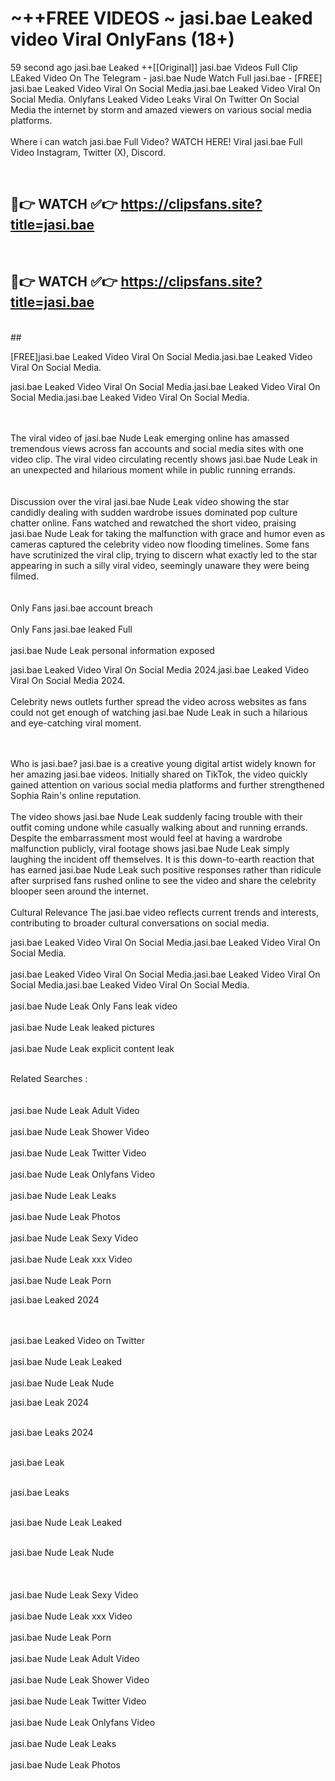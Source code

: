 # ~++FREE VIDEOS ~ jasi.bae Leaked video Viral OnlyFans (18+)<br>


59 second ago jasi.bae Leaked ++[[Original]] jasi.bae Videos Full Clip LEaked Video On The Telegram  - jasi.bae Nude  Watch Full jasi.bae - [FREE] jasi.bae Leaked Video Viral On Social Media.jasi.bae Leaked Video Viral On Social Media.   Onlyfans Leaked Video Leaks Viral On Twitter On Social Media the internet by storm and amazed viewers on various social media platforms. <br><br>
Where i can watch jasi.bae Full Video? WATCH HERE! Viral jasi.bae Full Video Instagram, Twitter (X), Discord. <br>


 <br>

##  🔴👉 WATCH ✅👉  <a href="https://clipsfans.site?title=jasi.bae&ref=git">https://clipsfans.site?title=jasi.bae</a> <br>
  <br>

##  🔴👉 WATCH ✅👉  <a href="https://clipsfans.site?title=jasi.bae&ref=git">https://clipsfans.site?title=jasi.bae</a> <br>
  <br>
  ##



[FREE]jasi.bae Leaked Video Viral On Social Media.jasi.bae Leaked Video Viral On Social Media. <br>

jasi.bae Leaked Video Viral On Social Media.jasi.bae Leaked Video Viral On Social Media.jasi.bae Leaked Video Viral On Social Media. <br>


  <br>

  <br>
The viral video of jasi.bae Nude Leak emerging online has amassed tremendous views across fan accounts and social media sites with one video clip. The viral video circulating recently shows jasi.bae Nude Leak in an unexpected and hilarious moment while in public running errands.<br>
<br>


<br>
Discussion over the viral jasi.bae Nude Leak video showing the star candidly dealing with sudden wardrobe issues dominated pop culture chatter online. Fans watched and rewatched the short video, praising jasi.bae Nude Leak for taking the malfunction with grace and humor even as cameras captured the celebrity video now flooding timelines. Some fans have scrutinized the viral clip, trying to discern what exactly led to the star appearing in such a silly viral video, seemingly unaware they were being filmed.<br>
<br>
<br> 
Only Fans jasi.bae account breach<br>
<br>
Only Fans jasi.bae leaked Full <br>
<br>
jasi.bae Nude Leak personal information exposed<br>

jasi.bae Leaked Video Viral On Social Media 2024.jasi.bae Leaked Video Viral On Social Media 2024. <br>
<br>
Celebrity news outlets further spread the video across websites as fans could not get enough of watching jasi.bae Nude Leak in such a hilarious and eye-catching viral moment.<br>
<br>

<br>
Who is jasi.bae? jasi.bae is a creative young digital artist widely known for her amazing jasi.bae videos. Initially shared on TikTok, the video quickly gained attention on various social media platforms and further strengthened Sophia Rain's online reputation.<br>
<br>
The video shows jasi.bae Nude Leak suddenly facing trouble with their outfit coming undone while casually walking about and running errands. Despite the embarrassment most would feel at having a wardrobe malfunction publicly, viral footage shows jasi.bae Nude Leak simply laughing the incident off themselves. It is this down-to-earth reaction that has earned jasi.bae Nude Leak such positive responses rather than ridicule after surprised fans rushed online to see the video and share the celebrity blooper seen around the internet.<br>
<br>
Cultural Relevance The jasi.bae video reflects current trends and interests, contributing to broader cultural conversations on social media.<br>

jasi.bae Leaked Video Viral On Social Media.jasi.bae Leaked Video Viral On Social Media.<br>
<br>
jasi.bae Leaked Video Viral On Social Media.jasi.bae Leaked Video Viral On Social Media.jasi.bae Leaked Video Viral On Social Media.<br>
<br>
jasi.bae Nude Leak Only Fans leak video<br>
<br>
jasi.bae Nude Leak leaked pictures<br>
<br>
jasi.bae Nude Leak explicit content leak<br>


<br>
Related Searches :<br>
<br>

<br>
jasi.bae Nude Leak Adult Video<br>
<br>
jasi.bae Nude Leak Shower Video<br>
<br>
jasi.bae Nude Leak Twitter Video<br>
<br>
jasi.bae Nude Leak Onlyfans Video<br>
<br>
jasi.bae Nude Leak Leaks<br>
<br>
jasi.bae Nude Leak Photos<br>

<br>
jasi.bae Nude Leak Sexy Video<br>
<br>
jasi.bae Nude Leak xxx Video<br>
<br>
jasi.bae Nude Leak Porn<br>

jasi.bae  Leaked 2024 <br> <br>
<br>

jasi.bae Leaked Video on Twitter <br>
<br>
jasi.bae Nude Leak Leaked<br>
<br>
jasi.bae Nude Leak Nude<br>


jasi.bae  Leak 2024 <br> <br>



jasi.bae  Leaks 2024 <br> <br>



 
jasi.bae  Leak<br> <br>



jasi.bae  Leaks<br> <br>


jasi.bae Nude Leak Leaked<br> <br>

jasi.bae Nude Leak Nude<br> <br>
<br> <br>
jasi.bae Nude Leak Sexy Video
<br> <br>
jasi.bae Nude Leak xxx Video
<br> <br>
jasi.bae Nude Leak Porn
<br> <br>
jasi.bae Nude Leak Adult Video
<br> <br>
jasi.bae Nude Leak Shower Video
<br> <br>
jasi.bae Nude Leak Twitter Video
<br> <br>
jasi.bae Nude Leak Onlyfans Video
<br> <br>
jasi.bae Nude Leak Leaks
<br> <br>
jasi.bae Nude Leak Photos






</p>




 



</p>











